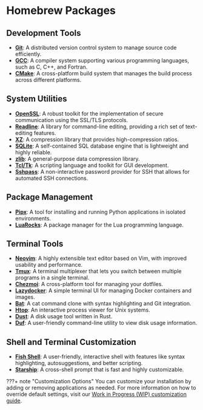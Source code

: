 # Homebrew Packages

## Development Tools

- [**Git**](https://git-scm.com/): A distributed version control system to manage source code efficiently.
- [**GCC**](https://gcc.gnu.org/): A compiler system supporting various programming languages, such as C, C++, and Fortran.
- [**CMake**](https://cmake.org/): A cross-platform build system that manages the build process across different platforms.

## System Utilities

- [**OpenSSL**](https://www.openssl.org/): A robust toolkit for the implementation of secure communication using the SSL/TLS protocols.
- [**Readline**](https://tiswww.case.edu/php/chet/readline/rltop.html): A library for command-line editing, providing a rich set of text-editing features.
- [**XZ**](https://tukaani.org/xz/): A compression library that provides high-compression ratios.
- [**SQLite**](https://sqlite.org/index.html): A self-contained SQL database engine that is lightweight and highly reliable.
- [**zlib**](https://www.zlib.net/): A general-purpose data compression library.
- [**Tcl/Tk**](https://www.tcl.tk/): A scripting language and toolkit for GUI development.
- [**Sshpass**](https://sourceforge.net/projects/sshpass/): A non-interactive password provider for SSH that allows for automated SSH connections.

## Package Management

- [**Pipx**](https://pypa.github.io/pipx/): A tool for installing and running Python applications in isolated environments.
- [**LuaRocks**](https://luarocks.org/): A package manager for the Lua programming language.

## Terminal Tools

- [**Neovim**](https://neovim.io/): A highly extensible text editor based on Vim, with improved usability and performance.
- [**Tmux**](https://github.com/tmux/tmux/wiki): A terminal multiplexer that lets you switch between multiple programs in a single terminal.
- [**Chezmoi**](https://www.chezmoi.io/): A cross-platform tool for managing your dotfiles.
- [**Lazydocker**](https://github.com/jesseduffield/lazydocker): A simple terminal UI for managing Docker containers and images.
- [**Bat**](https://github.com/sharkdp/bat): A cat command clone with syntax highlighting and Git integration.
- [**Htop**](https://htop.dev/): An interactive process viewer for Unix systems.
- [**Dust**](https://github.com/bootandy/dust): A disk usage tool written in Rust.
- [**Duf**](https://github.com/muesli/duf): A user-friendly command-line utility to view disk usage information.

## Shell and Terminal Customization

- [**Fish Shell**](https://fishshell.com/): A user-friendly, interactive shell with features like syntax highlighting, autosuggestions, and better scripting.
- [**Starship**](https://starship.rs/): A cross-shell prompt that is fast and highly customizable.

???+ note "Customization Options"
    You can customize your installation by adding or removing applications as needed. For more information on how to override default settings, visit our [Work in Progress (WIP) customization guide](#).
